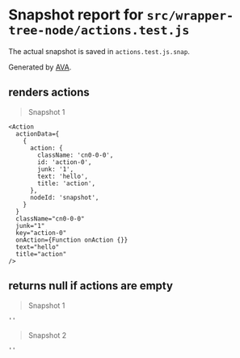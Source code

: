 # Snapshot report for `src/wrapper-tree-node/actions.test.js`

The actual snapshot is saved in `actions.test.js.snap`.

Generated by [AVA](https://ava.li).

## renders actions

> Snapshot 1

    <Action
      actionData={
        {
          action: {
            className: 'cn0-0-0',
            id: 'action-0',
            junk: '1',
            text: 'hello',
            title: 'action',
          },
          nodeId: 'snapshot',
        }
      }
      className="cn0-0-0"
      junk="1"
      key="action-0"
      onAction={Function onAction {}}
      text="hello"
      title="action"
    />

## returns null if actions are empty

> Snapshot 1

    ''

> Snapshot 2

    ''

